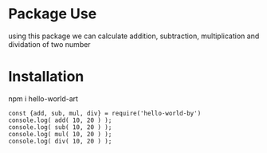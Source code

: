 # Package Use

using this package we can calculate addition, subtraction, multiplication and dividation of two number

# Installation

npm i hello-world-art

```
const {add, sub, mul, div} = require('hello-world-by')
console.log( add( 10, 20 ) );
console.log( sub( 10, 20 ) );
console.log( mul( 10, 20 ) );
console.log( div( 10, 20 ) );

```